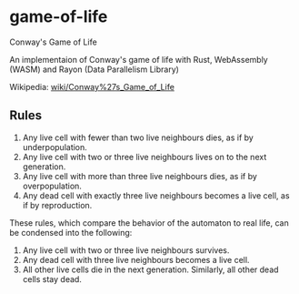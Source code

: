 # game-of-life

Conway's Game of Life

An implementaion of Conway's game of life with Rust, WebAssembly (WASM) and Rayon (Data Parallelism Library)

Wikipedia: [wiki/Conway%27s_Game_of_Life](https://en.wikipedia.org/wiki/Conway%27s_Game_of_Life)

## Rules

1. Any live cell with fewer than two live neighbours dies, as if by underpopulation.
1. Any live cell with two or three live neighbours lives on to the next generation.
1. Any live cell with more than three live neighbours dies, as if by overpopulation.
1. Any dead cell with exactly three live neighbours becomes a live cell, as if by reproduction.

These rules, which compare the behavior of the automaton to real life, can be condensed into the following:

1. Any live cell with two or three live neighbours survives.
1. Any dead cell with three live neighbours becomes a live cell.
1. All other live cells die in the next generation. Similarly, all other dead cells stay dead.

